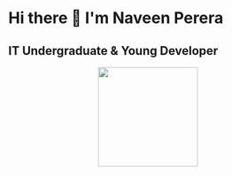 # Hi there 👋 I'm Naveen Perera

## IT Undergraduate & Young Developer

<div align="center">
  <img height="180em" src="https://github-readme-stats.vercel.app/api/top-langs/?username=nveen9&layout=compact"/> 
</div>
